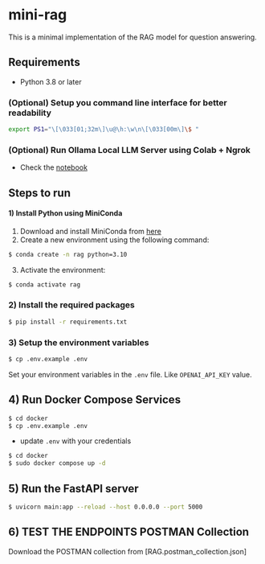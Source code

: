 # mini-rag

This is a minimal implementation of the RAG model for question answering.


## Requirements

- Python 3.8 or later


### (Optional) Setup you command line interface for better readability

```bash
export PS1="\[\033[01;32m\]\u@\h:\w\n\[\033[00m\]\$ "
```

### (Optional) Run Ollama Local LLM Server using Colab + Ngrok

- Check the [notebook](https://colab.research.google.com/drive/1k4YdxuJDSWEgkIhRhYqxB45ZCf-Dhito?usp=sharing)

## Steps to run
#### 1) Install Python using MiniConda

1) Download and install MiniConda from [here](https://docs.anaconda.com/free/miniconda/#quick-command-line-install)
2) Create a new environment using the following command:

```bash
$ conda create -n rag python=3.10
```
3) Activate the environment:
```bash
$ conda activate rag
```

### 2) Install the required packages

```bash
$ pip install -r requirements.txt
```

### 3) Setup the environment variables

```bash
$ cp .env.example .env
```

Set your environment variables in the `.env` file. Like `OPENAI_API_KEY` value.

## 4) Run Docker Compose Services

```bash
$ cd docker
$ cp .env.example .env
```

- update `.env` with your credentials



```bash
$ cd docker
$ sudo docker compose up -d
```

## 5) Run the FastAPI server

```bash
$ uvicorn main:app --reload --host 0.0.0.0 --port 5000
```

## 6) TEST THE ENDPOINTS POSTMAN Collection

Download the POSTMAN collection from [RAG.postman_collection.json]
